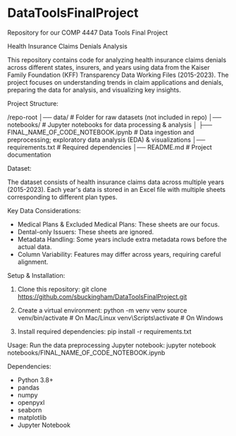 # DataToolsFinalProject
Repository for our COMP 4447 Data Tools Final Project

Health Insurance Claims Denials Analysis

This repository contains code for analyzing health insurance claims denials across different states, insurers, and years using data from the Kaiser Family Foundation (KFF) Transparency Data Working Files (2015-2023). The project focuses on understanding trends in claim applications and denials, preparing the data for analysis, and visualizing key insights.

Project Structure:

/repo-root
│── data/                           # Folder for raw datasets (not included in repo)
│── notebooks/                       # Jupyter notebooks for data processing & analysis
│   ├── FINAL_NAME_OF_CODE_NOTEBOOK.ipynb      # Data ingestion and preprocessing; exploratory data analysis (EDA) & visualizations
│── requirements.txt                  # Required dependencies
│── README.md                         # Project documentation

Dataset:

The dataset consists of health insurance claims data across multiple years (2015-2023). Each year's data is stored in an Excel file with multiple sheets corresponding to different plan types.

Key Data Considerations:
- Medical Plans & Excluded Medical Plans: These sheets are our focus.
- Dental-only Issuers: These sheets are ignored.
- Metadata Handling: Some years include extra metadata rows before the actual data.
- Column Variability: Features may differ across years, requiring careful alignment.

Setup & Installation:

1. Clone this repository:
   git clone https://github.com/sbuckingham/DataToolsFinalProject.git

2. Create a virtual environment:
   python -m venv venv
   source venv/bin/activate   # On Mac/Linux
   venv\Scripts\activate      # On Windows

3. Install required dependencies:
   pip install -r requirements.txt

Usage:   Run the data preprocessing Jupyter notebook:
   jupyter notebook notebooks/FINAL_NAME_OF_CODE_NOTEBOOK.ipynb


Dependencies:
- Python 3.8+
- pandas
- numpy
- openpyxl
- seaborn
- matplotlib
- Jupyter Notebook


